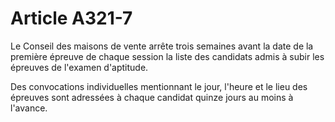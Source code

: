 # Article A321-7

Le Conseil des maisons de vente arrête trois semaines avant la date de la première épreuve de chaque session la liste des candidats admis à subir les épreuves de l'examen d'aptitude.

Des convocations individuelles mentionnant le jour, l'heure et le lieu des épreuves sont adressées à chaque candidat quinze jours au moins à l'avance.
